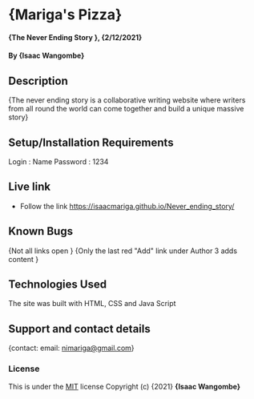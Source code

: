 # {Mariga's Pizza}
#### {The Never Ending Story }, {2/12/2021}
#### By **{Isaac Wangombe}**
## Description
{The never ending story is a collaborative writing website where writers from all round the world can come together and build a unique massive story}
## Setup/Installation Requirements
Login : Name
Password : 1234

## Live link
* Follow the link https://isaacmariga.github.io/Never_ending_story/
## Known Bugs
{Not all links open }
{Only the last red "Add" link under Author 3 adds content }

## Technologies Used
The site was built with HTML, CSS and Java Script
## Support and contact details
{contact: email: nimariga@gmail.com}
### License
This is under the [MIT](licence) license
Copyright (c) {2021} **{Isaac Wangombe}**